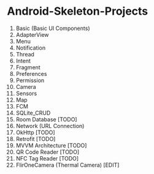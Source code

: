# Android-Skeleton-Projects

1. Basic (Basic UI Components)
2. AdapterView
3. Menu
4. Notification
5. Thread
6. Intent
7. Fragment
8. Preferences
9. Permission
10. Camera
11. Sensors
12. Map
13. FCM
14. SQLite_CRUD
15. Room Database [TODO]
16. Network (URL Connection)
17. OkHttp [TODO]
18. Retrofit [TODO]
19. MVVM Architecture [TODO]
20. QR Code Reader [TODO]
21. NFC Tag Reader [TODO]
22. FlirOneCamera (Thermal Camera) [EDIT]
